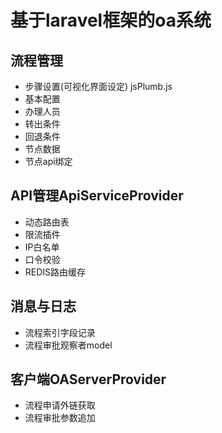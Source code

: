 # 基于laravel框架的oa系统

## 流程管理
- 步骤设置(可视化界面设定) jsPlumb.js
- 基本配置
- 办理人员
- 转出条件
- 回退条件
- 节点数据
- 节点api绑定

## API管理ApiServiceProvider
- 动态路由表
- 限流插件
- IP白名单
- 口令校验
- REDIS路由缓存

## 消息与日志
- 流程索引字段记录
- 流程审批观察者model

## 客户端OAServerProvider
- 流程申请外链获取
- 流程审批参数追加